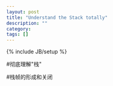 ```yaml
---
layout: post
title: "Understand the Stack totally"
description: ""
category: 
tags: []
---
```

{% include JB/setup %}

#彻底理解"栈"

#栈帧的形成和关闭

#